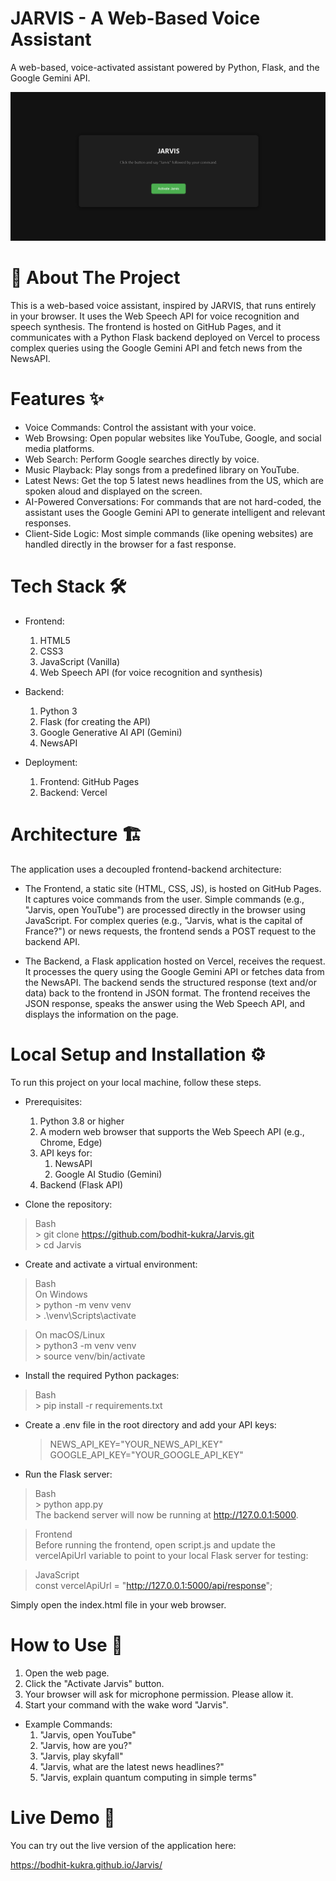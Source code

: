 # JARVIS - A Web-Based Voice Assistant

A web-based, voice-activated assistant powered by Python, Flask, and the Google Gemini API.

<p align="center">
    <img src="./assets/jarvis-screenshot.png" alt="Jarvis Project Screenshot" width="700">
</p>


# 🚀 About The Project

This is a web-based voice assistant, inspired by JARVIS, that runs entirely in your browser. It uses the Web Speech API for voice recognition and speech synthesis. The frontend is hosted on GitHub Pages, and it communicates with a Python Flask backend deployed on Vercel to process complex queries using the Google Gemini API and fetch news from the NewsAPI.


# Features ✨

- Voice Commands: Control the assistant with your voice.
- Web Browsing: Open popular websites like YouTube, Google, and social media platforms.
- Web Search: Perform Google searches directly by voice.
- Music Playback: Play songs from a predefined library on YouTube.
- Latest News: Get the top 5 latest news headlines from the US, which are spoken aloud and displayed on the screen.
- AI-Powered Conversations: For commands that are not hard-coded, the assistant uses the Google Gemini API to generate intelligent and relevant responses.
- Client-Side Logic: Most simple commands (like opening websites) are handled directly in the browser for a fast response.


# Tech Stack 🛠️

- Frontend:
    1. HTML5
    2. CSS3
    3. JavaScript (Vanilla)
    4. Web Speech API (for voice recognition and synthesis)

- Backend:
    1. Python 3
    2. Flask (for creating the API)
    3. Google Generative AI API (Gemini)
    4. NewsAPI

- Deployment:
    1. Frontend: GitHub Pages
    2. Backend: Vercel


# Architecture 🏗️

The application uses a decoupled frontend-backend architecture:

- The Frontend, a static site (HTML, CSS, JS), is hosted on GitHub Pages. It captures voice commands from the user.
Simple commands (e.g., "Jarvis, open YouTube") are processed directly in the browser using JavaScript.
For complex queries (e.g., "Jarvis, what is the capital of France?") or news requests, the frontend sends a POST request to the backend API.

- The Backend, a Flask application hosted on Vercel, receives the request. It processes the query using the Google Gemini API or fetches data from the NewsAPI.
The backend sends the structured response (text and/or data) back to the frontend in JSON format.
The frontend receives the JSON response, speaks the answer using the Web Speech API, and displays the information on the page.


# Local Setup and Installation ⚙️

To run this project on your local machine, follow these steps.

- Prerequisites: 
    1. Python 3.8 or higher
    2. A modern web browser that supports the Web Speech API (e.g., Chrome, Edge)
    3. API keys for:
        1. NewsAPI
        2. Google AI Studio (Gemini)
    4. Backend (Flask API)

- Clone the repository:

> Bash <br>
    > git clone https://github.com/bodhit-kukra/Jarvis.git <br>
    > cd Jarvis <br>

- Create and activate a virtual environment:

> Bash <br>
> On Windows <br>
    > python -m venv venv  <br>
    > .\venv\Scripts\activate <br> 

> On macOS/Linux <br>
    > python3 -m venv venv <br>
    > source venv/bin/activate <br>

- Install the required Python packages:

> Bash <br>
    > pip install -r requirements.txt

- Create a .env file in the root directory and add your API keys:
    > NEWS_API_KEY="YOUR_NEWS_API_KEY"
    > GOOGLE_API_KEY="YOUR_GOOGLE_API_KEY"

- Run the Flask server:
> Bash <br>
    > python app.py <br>
The backend server will now be running at http://127.0.0.1:5000.

> Frontend <br>
> Before running the frontend, open script.js and update the vercelApiUrl variable to point to your local Flask server for testing:

> JavaScript <br>
> const vercelApiUrl = "http://127.0.0.1:5000/api/response";

Simply open the index.html file in your web browser.


# How to Use 🎤

1. Open the web page.
2. Click the "Activate Jarvis" button.
3. Your browser will ask for microphone permission. Please allow it.
4. Start your command with the wake word "Jarvis".

- Example Commands:
    1. "Jarvis, open YouTube"
    2. "Jarvis, how are you?"
    3. "Jarvis, play skyfall"
    4. "Jarvis, what are the latest news headlines?"
    5. "Jarvis, explain quantum computing in simple terms"


# Live Demo 🚀

You can try out the live version of the application here:

https://bodhit-kukra.github.io/Jarvis/
